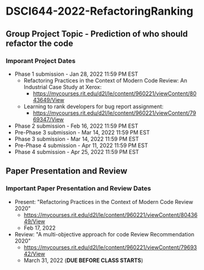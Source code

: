 # DSCI644-2022-RefactoringRanking

## Group Project Topic - Prediction of who should refactor the code

### Imporant Project Dates

+ Phase 1 submission - Jan 28, 2022 11:59 PM EST
  + Refactoring Practices in the Context of Modern Code Review: An Industrial Case Study at Xerox:
    - https://mycourses.rit.edu/d2l/le/content/960221/viewContent/8043649/View
  + Learning to rank developers for bug report assignment:
    - https://mycourses.rit.edu/d2l/le/content/960221/viewContent/7969347/View
+ Phase 2 submission - Feb 16, 2022 11:59 PM EST
+ Pre-Phase 3 submission - Mar 14, 2022 11:59 PM EST
+ Phase 3 submission - Mar 14, 2022 11:59 PM EST
+ Pre-Phase 4 submission - Apr 11, 2022 11:59 PM EST
+ Phase 4 submission - Apr 25, 2022 11:59 PM EST

## Paper Presentation and Review

### Important Paper Presentation and Review Dates

+ Present: "Refactoring Practices in the Context of Modern Code Review 2020"
  + https://mycourses.rit.edu/d2l/le/content/960221/viewContent/8043649/View
  + Feb 17, 2022
+ Review: "A multi-objective approach for code Review Recommendation 2020"
  + https://mycourses.rit.edu/d2l/le/content/960221/viewContent/7969342/View
  + March 31, 2022 (**DUE BEFORE CLASS STARTS**)